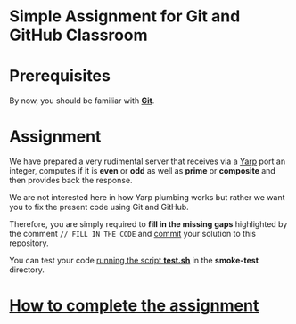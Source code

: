 Simple Assignment for Git and GitHub Classroom
==============================================

# Prerequisites
By now, you should be familiar with [**Git**](https://git-scm.com).

# Assignment
We have prepared a very rudimental server that receives via a [Yarp](http://www.yarp.it/index.html) port an integer,
computes if it is **even** or **odd** as well as **prime** or **composite** and then provides back the response.

We are not interested here in how Yarp plumbing works but rather we want you to
fix the present code using Git and GitHub.

Therefore, you are simply required to **fill in the missing gaps** highlighted
by the comment `// FILL IN THE CODE` and [commit](https://git-scm.com/docs/git-commit) your solution to this repository.

You can test your code [running the script **test.sh**](https://github.com/vvv-school/vvv-school.github.io/blob/master/instructions/how-to-run-smoke-tests.md) in the **smoke-test** directory.

# [How to complete the assignment](https://github.com/vvv-school/vvv-school.github.io/blob/master/instructions/how-to-complete-assignments.md)

